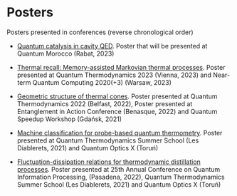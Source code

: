 # Posters
Posters presented in conferences (reverse chronological order)

- [Quantum catalysis in cavity QED](https://github.com/AdeOliveiraJunior/Posters/blob/06304a70f2411f3595006df2a46543f598a17971/Quantum%20catalysis%20in%20Cavity%20QED%20(Poster%20-%20Morroco).pdf). Poster that will be presented at Quantum Morocco (Rabat, 2023)
  
- [Thermal recall: Memory-assisted Markovian thermal processes](https://github.com/AdeOliveiraJunior/Posters/blob/1899d4157e480f2e26ce1be19214d77520bb2c0b/Thermal%20recall%20(poster%20QTD%20-%20Alex).pdf). Poster presented at Quantum Thermodynamics 2023 (Vienna, 2023) and Near-term Quantum Computing 2020(+3) (Warsaw, 2023)

- [Geometric structure of thermal cones](https://github.com/AdeOliveiraJunior/Posters/blob/a82a56c31a02951f674d972022657f282f1aa247/Geometric%20structure%20of%20thermal%20cones%20(poster).pdf). Poster presented at Quantum Thermodynamics 2022 (Belfast, 2022), Poster presented at Entanglement in Action Conference (Benasque, 2022) and Quantum Speedup Workshop (Gdańsk, 2021)

- [Machine classification for probe-based quantum thermometry](https://github.com/AdeOliveiraJunior/Posters/blob/b7b1033fa06e0b6d9ecc98d558d78889361f3ffe/MCPBQTposter.pdf). Poster presented at Quantum Thermodynamics Summer School (Les Diablerets, 2021) and Quantum Optics X (Toruń)

- [Fluctuation-dissipation relations for thermodynamic distillation processes](https://github.com/AdeOliveiraJunior/Posters/blob/c0f82b25104c11705ef0075239cd019efc083d0a/FDRposter.pdf). Poster presented at 25th Annual Conference on Quantum Information Processing, (Pasadena, 2022), Quantum Thermodynamics Summer School (Les Diablerets, 2021) and Quantum Optics X (Toruń)
